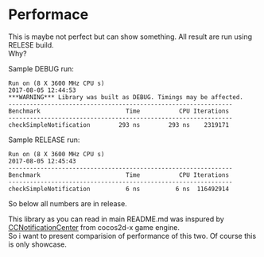 # Performace

This is maybe not perfect but can show something. All result are run using RELESE build.  
Why?

Sample DEBUG run:  
```commandline
Run on (8 X 3600 MHz CPU s)
2017-08-05 12:44:53
***WARNING*** Library was built as DEBUG. Timings may be affected.
---------------------------------------------------------------
Benchmark                        Time           CPU Iterations
---------------------------------------------------------------
checkSimpleNotification        293 ns        293 ns    2319171
```

Sample RELEASE run:  
```commandline
Run on (8 X 3600 MHz CPU s)
2017-08-05 12:45:43
---------------------------------------------------------------
Benchmark                        Time           CPU Iterations
---------------------------------------------------------------
checkSimpleNotification          6 ns          6 ns  116492914
```

So below all numbers are in release.

This library as you can read in main README.md was inspured by [CCNotificationCenter](https://github.com/cocos2d/cocos2d-x/blob/v2/cocos2dx/support/CCNotificationCenter.h) from cocos2d-x game engine.  
So i want to present comparision of performance of this two. Of course this is only showcase.

